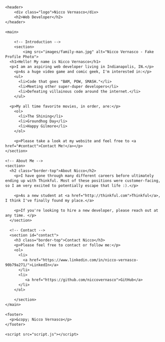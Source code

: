 <!DOCTYPE html>
<html>

<head>
	<meta charset="utf-8">
	<meta name="viewport" content="width=device-width">
	<title>Nicco Vernasco | Web Developer | Portfolio</title>
	<link href="https://cdnjs.cloudflare.com/ajax/libs/normalize/8.0.1/normalize.min.css" rel="stylesheet" type="text/css" />
	<link href="https://fonts.googleapis.com/css2?family=Montserrat+Alternates:wght@400;500;700&family=Montserrat:wght@300;700&family=Nanum+Pen+Script&display=swap"
	 rel="stylesheet">
	<link rel="stylesheet" type="text/css" href="style.css">
</head>

<body>

	<header>
		<div class="logo">Nicco Vernasco</div>
		<h2>Web Developer</h2>
	</header>

	<main>

		<!-- Introduction -->
		<section>
			<img src="images/family-man.jpg" alt="Nicco Vernasco - Fake Profile Photo">
      <h1>Hello! My name is Nicco Vernasco</h1>
      <p>I am an aspiring web developer living in Indianapolis, IN.</p>
        <p>As a huge video game and comic geek, I'm interested in:</p>
        <ul>
          <li>Code that goes "BAM, POW, SMASH."</li>
          <li>Meeting other super-duper developers</li>
          <li>Defeating villainous code around the internet.</li>
        </ul>

      <p>My all time favorite movies, in order, are:</p>
        <ol>
          <li>The Shining</li>
          <li>Groundhog Day</li>
          <li>Happy Gilmore</li>
        </ol>
      
        <p>Please take a look at my website and feel free to <a href="#contact">Contact Me!</a></p>
    </section>

    <!-- About Me -->
    <section>
      <h2 class="border-top">About Nicco</h2>
        <p>I have gone through many different careers before ultimately ending up with Thinkful. Most of these positions were customer-facing, so I am very excited to potentially escape that life :).</p>

        <p>As a new student at <a href="http://thinkful.com">Thinkful</a>, I think I've finally found my place.</a>

        <p>If you're looking to hire a new developer, please reach out at any time. </p>
      </section>

      <!-- Contact -->
      <section id="contact">
        <h3 class="border-top">Contact Nicco</h3>
        <p>Please feel free to contact or follow me:</p>
        <ol>
          <li>
            <a href="https://www.linkedin.com/in/nicco-vernasco-90b79a271/">LinkedIn</a>
          </li>
          <li>
             <a href="https://github.com/niccovernasco">GitHub</a>
          </li>
        </ol>

        </section>
    </main>

    <footer>
      <p>&copy; Nicco Vernasco</p>
    </footer>
    
    <script src="script.js"></script>
</body>

</html>
